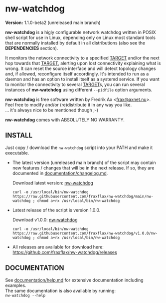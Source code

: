 # nw-watchdog
__Version:__ 1.1.0-beta2 (unreleased main branch)

__nw-watchdog__ is a higly configurable network watchdog written in POSIX shell script for use in Linux, depending only on Linux most standard tools that are normally installed by default in all distributions (also see the __DEPENDENCIES__ section).

It monitors the network connectivity to a specified <ins>TARGET</ins> and/or the next hop towards that <ins>TARGET</ins>, alerting upon lost connectivity explaining what is wrong. It can reset the source interface and will detect topology changes and, if allowed, reconfigure itself accordingly. It's intended to run as a daemon and has an option to install itself as a systemd service.  If you want to monitor the connectivity to several <ins>TARGET</ins>s, you can run several instances of __nw-watchdog__ using different `--pidfile` option arguments.

__nw-watchdog__ is free software written by Fredrik Ax \<frax@axnet.nu\>.<br>
Feel free to modify and/or (re)distribute it in any way you like.<br>
... it's always nice to be mentioned though ;-)<br>

__nw-watchdog__ comes with ABSOLUTELY NO WARRANTY.

## INSTALL
Just copy / download the `nw-watchdog` script into your PATH and make it executable.<br>

* The latest version (unreleased main branch) of the script may contain new features / changes that will be in the next release. If so, they are documented in [documentation/changelog.md](https://github.com/fraxflax/nw-watchdog/blob/main/documentation/changelog.md).
  
  Download latest version: [nw-watchdog](https://raw.githubusercontent.com/fraxflax/nw-watchdog/main/nw-watchdog)
  ```
  curl -o /usr/local/bin/nw-watchdog https://raw.githubusercontent.com/fraxflax/nw-watchdog/main/nw-watchdog ; chmod a+rx /usr/local/bin/nw-watchdog
  ```
* Latest release of the script is version 1.0.0.
  
  Download v1.0.0: [nw-watchdog](https://raw.githubusercontent.com/fraxflax/nw-watchdog/v1.0.0/nw-watchdog)
  ```
  curl -o /usr/local/bin/nw-watchdog https://raw.githubusercontent.com/fraxflax/nw-watchdog/v1.0.0/nw-watchdog ; chmod a+rx /usr/local/bin/nw-watchdog
  ```
* All releases are available for download here: https://github.com/fraxflax/nw-watchdog/releases

## DOCUMENTATION
See [documentation/help.md](https://github.com/fraxflax/nw-watchdog/blob/main/documentation/help.md) for extensive documentation including examples.<br>
The same documentation is also available by running:<br>
`nw-watchdog --help`<br>
